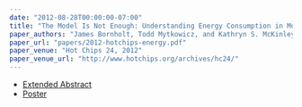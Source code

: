 ```yaml
---
date: "2012-08-28T00:00:00-07:00"
title: "The Model Is Not Enough: Understanding Energy Consumption in Mobile Devices"
paper_authors: "James Bornholt, Todd Mytkowicz, and Kathryn S. McKinley"
paper_url: "papers/2012-hotchips-energy.pdf"
paper_venue: "Hot Chips 24, 2012"
paper_venue_url: "http://www.hotchips.org/archives/hc24/"
---
```


* [Extended Abstract](papers/2012-hotchips-energy.pdf)
* [Poster](papers/2012-hotchips-energy.poster.pdf)
